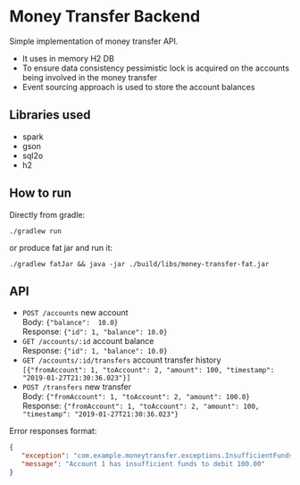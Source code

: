 # Money Transfer Backend

Simple implementation of money transfer API.

 * It uses in memory H2 DB
 * To ensure data consistency pessimistic lock is acquired on the accounts being involved in the money transfer
 * Event sourcing approach is used to store the account balances 

## Libraries used

 * spark
 * gson
 * sql2o
 * h2
 
## How to run

Directly from gradle:
```
./gradlew run
```
or produce fat jar and run it:
```
./gradlew fatJar && java -jar ./build/libs/money-transfer-fat.jar
```

## API

 * `POST /accounts` new account  
    Body: `{"balance":  10.0}`  
    Response: `{"id": 1, "balance": 10.0}`
 * `GET /accounts/:id` account balance  
    Response: `{"id": 1, "balance": 10.0}`
 * `GET /accounts/:id/transfers` account transfer history  
    `[{"fromAccount": 1, "toAccount": 2, "amount": 100, "timestamp": "2019-01-27T21:30:36.023"}]`
 * `POST /transfers` new transfer  
    Body: `{"fromAccount": 1, "toAccount": 2, "amount": 100.0}`  
    Response: `{"fromAccount": 1, "toAccount": 2, "amount": 100, "timestamp": "2019-01-27T21:30:36.023"}`

Error responses format:
 ```json
{
    "exception": "com.example.moneytransfer.exceptions.InsufficientFundsException",
    "message": "Account 1 has insufficient funds to debit 100.00"
}
```